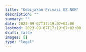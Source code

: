 ```yaml
---
title: "Kebijakan Privasi EZ NOM"
description: ""
summary: ""
date: 2023-09-07T17:19:07+02:00
lastmod: 2023-09-07T17:19:07+02:00
draft: false
images: []
type: "legal"
---
```

